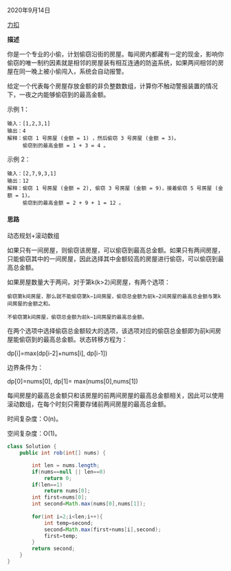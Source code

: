 2020年9月14日

[力扣](https://leetcode-cn.com/problems/house-robber/submissions/)

**描述**

你是一个专业的小偷，计划偷窃沿街的房屋。每间房内都藏有一定的现金，影响你偷窃的唯一制约因素就是相邻的房屋装有相互连通的防盗系统，如果两间相邻的房屋在同一晚上被小偷闯入，系统会自动报警。

给定一个代表每个房屋存放金额的非负整数数组，计算你不触动警报装置的情况下，一夜之内能够偷窃到的最高金额。

示例 1：
```
输入：[1,2,3,1]
输出：4
解释：偷窃 1 号房屋 (金额 = 1) ，然后偷窃 3 号房屋 (金额 = 3)。
     偷窃到的最高金额 = 1 + 3 = 4 。
```
示例 2：
```
输入：[2,7,9,3,1]
输出：12
解释：偷窃 1 号房屋 (金额 = 2), 偷窃 3 号房屋 (金额 = 9)，接着偷窃 5 号房屋 (金额 = 1)。
     偷窃到的最高金额 = 2 + 9 + 1 = 12 。
```

#### 思路

动态规划+滚动数组

如果只有一间房屋，则偷窃该房屋，可以偷窃到最高总金额。如果只有两间房屋，只能偷窃其中的一间房屋，因此选择其中金额较高的房屋进行偷窃，可以偷窃到最高总金额。

如果房屋数量大于两间，对于第k(k>2)间房屋，有两个选项：
```
偷窃第k间房屋，那么就不能偷窃第k−1间房屋，偷窃总金额为前k−2间房屋的最高总金额与第k间房屋的金额之和。

不偷窃第k间房屋，偷窃总金额为前k−1间房屋的最高总金额。
```
在两个选项中选择偷窃总金额较大的选项，该选项对应的偷窃总金额即为前k间房屋能偷窃到的最高总金额。状态转移方程为：

dp[i]=max(dp[i-2]+nums[i], dp[i-1])

边界条件为：

dp[0]=nums[0], dp[1]= max(nums[0],nums[1])

每间房屋的最高总金额只和该房屋的前两间房屋的最高总金额相关，因此可以使用滚动数组，在每个时刻只需要存储前两间房屋的最高总金额。

时间复杂度：O(n)。

空间复杂度：O(1)。
```java
class Solution {
    public int rob(int[] nums) {

        int len = nums.length;
        if(nums==null || len==0)
            return 0;
        if(len==1)
            return nums[0];
        int first=nums[0];
        int second=Math.max(nums[0],nums[1]);
        
        for(int i=2;i<len;i++){
            int temp=second;
            second=Math.max(first+nums[i],second);
            first=temp;
        }
        return second;
    }
}
```


